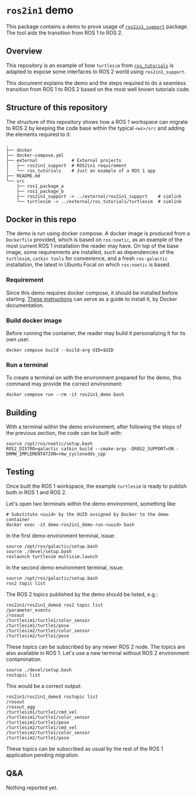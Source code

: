 
# `ros2in1` demo

This package contains a demo to prove usage of
[`ros2in1_support`](https://github.com/Intermodalics/ros2in1_support) package.
The tool aids the transition from ROS 1 to ROS 2.

## Overview

This repository is an example of how `turtlesim` from
[`ros_tutorials`](https://github.com/ros/ros_tutorials) is adapted to
expose some interfaces to ROS 2 world using `ros2in1_support`.

This document explains the demo and the steps required to do a seamless
transition from ROS 1 to ROS 2 based on the most well known tutorials code.

## Structure of this repository

The structure of this repository shows how a ROS 1 workspace can migrate
to ROS 2 by keeping the code base within the typical `<ws>/src` and adding
the elements required to it:

```
.
├── docker
├── docker-compose.yml
├── external             # External projects
│   ├── ros2in1_support  # ROS2in1 requirement
│   └── ros_tutorials    # Just an example of a ROS 1 app
├── README.md
└── src
    ├── ros1_package_a
    ├── ros1_package_b
    ├── ros2in1_support -> ../external/ros2in1_support    # simlink
    └── turtlesim -> ../external/ros_tutorials/turtlesim  # simlink
```

## Docker in this repo

The demo is run using docker compose. A docker image is produced from
a `Dockerfile` provided, which is based on `ros:noetic`, as an example of
the most current ROS 1 installation the reader may have.
On top of the base image, some requirements are installed, such as dependencies
of the `turtlesim`, `catkin tools` for convenience, and a fresh `ros-galactic`
installation, the latest in Ubuntu Focal on which `ros:noetic` is based.

### Requirement

Since this demo requires docker compose, it should be installed before starting.
[These instructions](https://docs.docker.com/compose/install/)
can serve as a guide to install it, by Docker documentation.

### Build docker image

Before running the container, the reader may build it personalizing it for
its own user.

```shell
docker compose build --build-arg UID=$UID
```

### Run a terminal

To create a terminal on with the environment prepared for the demo, this
command may provide the correct environment:

```shell
docker compose run --rm -it ros2in1_demo bash
```

## Building

With a terminal within the demo environment, after following the steps of the
previous section, the code can be built with:

```shell
source /opt/ros/noetic/setup.bash
ROS2_DISTRO=galactic catkin build --cmake-args -DROS2_SUPPORT=ON -DRMW_IMPLEMENTATION=rmw_cyclonedds_cpp
```

## Testing

Once built the ROS 1 workspace, the example `turtlesim` is ready to publish both
in ROS 1 and ROS 2.

Let's open two terminals within the demo environment, something like:

```shell
# Substitute <uuid> by the UUID assigned by Docker to the demo container
docker exec -it demo-ros2in1_demo-run-<uuid> bash
```

In the first demo environment terminal, issue:

```shell
source /opt/ros/galactic/setup.bash
source ./devel/setup.bash
roslaunch turtlesim multisim.launch
```

In the second demo environment terminal, issue:

```shell
source /opt/ros/galactic/setup.bash
ros2 topic list
```

The ROS 2 topics published by the demo should be listed, e.g.:

```log
ros2in1/ros2in1_demo$ ros2 topic list
/parameter_events
/rosout
/turtlesim1/turtle1/color_sensor
/turtlesim1/turtle1/pose
/turtlesim2/turtle1/color_sensor
/turtlesim2/turtle1/pose
```

These topics can be subscribed by any newer ROS 2 node.
The topics are also available in ROS 1. Let's use a new terminal without ROS 2
environment contamination.

```shell
source ./devel/setup.bash
rostopic list
```

This would be a correct output:

```log
ros2in1/ros2in1_demo$ rostopic list
/rosout
/rosout_agg
/turtlesim1/turtle1/cmd_vel
/turtlesim1/turtle1/color_sensor
/turtlesim1/turtle1/pose
/turtlesim2/turtle1/cmd_vel
/turtlesim2/turtle1/color_sensor
/turtlesim2/turtle1/pose
```

These topics can be subscribed as usual by the rest of the ROS 1 application
pending migration.

## Q&A

Nothing reported yet.
